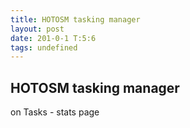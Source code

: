 ```yaml
---
title: HOTOSM tasking manager
layout: post
date: 201-0-1 T:5:6
tags: undefined
---
```

## HOTOSM tasking manager

on Tasks - stats page
